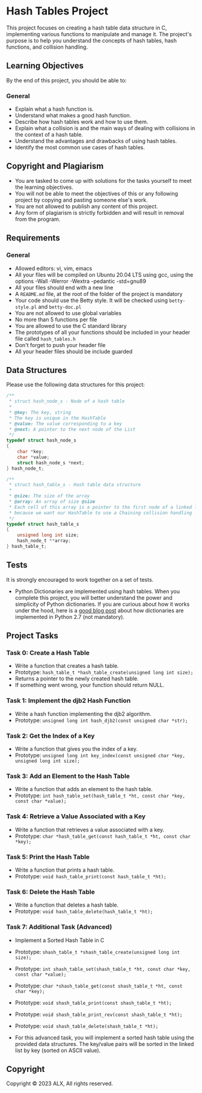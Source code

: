 # Hash Tables Project

This project focuses on creating a hash table data structure in C, implementing various functions to manipulate and manage it. The project's purpose is to help you understand the concepts of hash tables, hash functions, and collision handling.

## Learning Objectives

By the end of this project, you should be able to:

### General
- Explain what a hash function is.
- Understand what makes a good hash function.
- Describe how hash tables work and how to use them.
- Explain what a collision is and the main ways of dealing with collisions in the context of a hash table.
- Understand the advantages and drawbacks of using hash tables.
- Identify the most common use cases of hash tables.

## Copyright and Plagiarism

- You are tasked to come up with solutions for the tasks yourself to meet the learning objectives.
- You will not be able to meet the objectives of this or any following project by copying and pasting someone else's work.
- You are not allowed to publish any content of this project.
- Any form of plagiarism is strictly forbidden and will result in removal from the program.

## Requirements

### General
- Allowed editors: vi, vim, emacs
- All your files will be compiled on Ubuntu 20.04 LTS using gcc, using the options -Wall -Werror -Wextra -pedantic -std=gnu89
- All your files should end with a new line
- A `README.md` file, at the root of the folder of the project is mandatory
- Your code should use the Betty style. It will be checked using `betty-style.pl` and `betty-doc.pl`
- You are not allowed to use global variables
- No more than 5 functions per file
- You are allowed to use the C standard library
- The prototypes of all your functions should be included in your header file called `hash_tables.h`
- Don't forget to push your header file
- All your header files should be include guarded

## Data Structures

Please use the following data structures for this project:

```c
/**
 * struct hash_node_s - Node of a hash table
 *
 * @key: The key, string
 * The key is unique in the HashTable
 * @value: The value corresponding to a key
 * @next: A pointer to the next node of the List
 */
typedef struct hash_node_s
{
    char *key;
    char *value;
    struct hash_node_s *next;
} hash_node_t;

/**
 * struct hash_table_s - Hash table data structure
 *
 * @size: The size of the array
 * @array: An array of size @size
 * Each cell of this array is a pointer to the first node of a linked list,
 * because we want our HashTable to use a Chaining collision handling
 */
typedef struct hash_table_s
{
    unsigned long int size;
    hash_node_t **array;
} hash_table_t;
```

## Tests

It is strongly encouraged to work together on a set of tests.

- Python Dictionaries are implemented using hash tables. When you complete this project, you will better understand the power and simplicity of Python dictionaries. If you are curious about how it works under the hood, here is a [good blog post](#) about how dictionaries are implemented in Python 2.7 (not mandatory).

## Project Tasks

### Task 0: Create a Hash Table

- Write a function that creates a hash table.
- Prototype: `hash_table_t *hash_table_create(unsigned long int size);`
- Returns a pointer to the newly created hash table.
- If something went wrong, your function should return NULL.

### Task 1: Implement the djb2 Hash Function

- Write a hash function implementing the djb2 algorithm.
- Prototype: `unsigned long int hash_djb2(const unsigned char *str);`

### Task 2: Get the Index of a Key

- Write a function that gives you the index of a key.
- Prototype: `unsigned long int key_index(const unsigned char *key, unsigned long int size);`

### Task 3: Add an Element to the Hash Table

- Write a function that adds an element to the hash table.
- Prototype: `int hash_table_set(hash_table_t *ht, const char *key, const char *value);`

### Task 4: Retrieve a Value Associated with a Key

- Write a function that retrieves a value associated with a key.
- Prototype: `char *hash_table_get(const hash_table_t *ht, const char *key);`

### Task 5: Print the Hash Table

- Write a function that prints a hash table.
- Prototype: `void hash_table_print(const hash_table_t *ht);`

### Task 6: Delete the Hash Table

- Write a function that deletes a hash table.
- Prototype: `void hash_table_delete(hash_table_t *ht);`

### Task 7: Additional Task (Advanced)
- Implement a Sorted Hash Table in C

- Prototype: `shash_table_t *shash_table_create(unsigned long int size);`
- Prototype: `int shash_table_set(shash_table_t *ht, const char *key, const char *value);`
- Prototype: `char *shash_table_get(const shash_table_t *ht, const char *key);`
- Prototype: `void shash_table_print(const shash_table_t *ht);`
- Prototype: `void shash_table_print_rev(const shash_table_t *ht);`
- Prototype: `void shash_table_delete(shash_table_t *ht);`
- For this advanced task, you will implement a sorted hash table using the provided data structures. The key/value pairs will be sorted in the linked list by key (sorted on ASCII value).

## Copyright

Copyright © 2023 ALX, All rights reserved.
